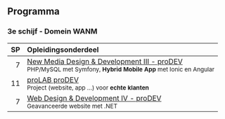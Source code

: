 Programma
---------

### 3e schijf - Domein WANM

| SP | Opleidingsonderdeel                                                                                                        |
|---:|:---------------------------------------------------------------------------------------------------------------------------|
|  7 | [New Media Design & Development III - proDEV][]<br><small>PHP/MySQL met Symfony, **Hybrid Mobile App** met Ionic en Angular</small> |
| 11 | [proLAB proDEV][]<br><small>Project (website, app …) voor **echte klanten**</small>                                        |
|  7 | [Web Design & Development IV - proDEV][]<br><small>Geavanceerde website met .NET</small>                                            |

[New Media Design & Development III - proDEV]:https://bamaflexweb.arteveldehs.be/BMFUIDetailxOLOD.aspx?a=55655&b=5&c=1
[proLAB proDEV]:https://bamaflexweb.arteveldehs.be/BMFUIDetailxOLOD.aspx?a=57166&b=5&c=1
[Web Design & Development IV - proDEV]:https://bamaflexweb.arteveldehs.be/BMFUIDetailxOLOD.aspx?a=55657&b=5&c=1
